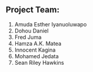 ## Project Team:

1. Amuda Esther Iyanuoluwapo
1. Dohou Daniel
1. Fred Juma
1. Hamza A.K. Matea
1. Innocent Kagina
1. Mohamed Jedata
1. Sean Riley Hawkins
